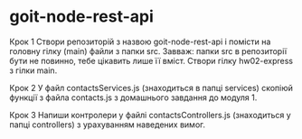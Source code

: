 # goit-node-rest-api

Крок 1
Cтвори репозиторій з назвою goit-node-rest-api і помісти на головну гілку (main) файли з папки src. Завваж: папки src в репозиторії бути не повинно, тебе цікавить лише її вміст.
Створи гілку hw02-express з гілки main.

Крок 2
У файл contactsServices.js (знаходиться в папці services) скопіюй функції з файла contacts.js з домашнього завдання до модуля 1.

Крок 3
Напиши контролери у файлі contactsControllers.js (знаходиться у папці controllers) з урахуванням наведених вимог.